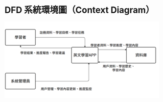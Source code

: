 # DFD 系統環境圖（Context Diagram）
![系統環境圖](https://github.com/Shengjun7/home1/blob/main/images/%E7%B3%BB%E7%B5%B1%E7%92%B0%E5%A2%83%E5%9C%96.png?raw=true)
